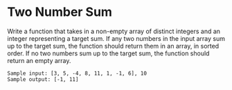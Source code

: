 # Two Number Sum

Write a function that takes in a non-empty array of distinct integers and an integer representing a target sum. If any two numbers in the input array sum up to the target sum, the function should return them in an array, in sorted order. If no two numbers sum up to the target sum, the function should return an empty array.

```
Sample input: [3, 5, -4, 8, 11, 1, -1, 6], 10
Sample output: [-1, 11]
```
